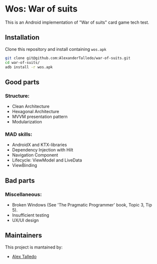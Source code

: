 # Wos: War of suits

This is an Android implementation of "War of suits" card game tech test.

## Installation
Clone this repository and install containing `wos.apk`
```bash
git clone git@github.com:AlexanderTalledo/war-of-suits.git
cd war-of-suits/
adb install -r wos.apk
```
## Good parts
### Structure:
- Clean Architecture
- Hexagonal Architecture
- MVVM presentation pattern
- Modularization

### MAD skills:
- AndroidX and KTX-libraries
- Dependency Injection with Hilt
- Navigation Component
- Lifecycle: ViewModel and LiveData
- ViewBinding

## Bad parts
### Miscellaneous:
- Broken Windows (See 'The Pragmatic Programmer' book, Topic 3, Tip 5).
- Insufficient testing
- UX/UI design

## Maintainers
This project is mantained by:
* [Alex Talledo](http://github.com/AlexanderTalledo)


